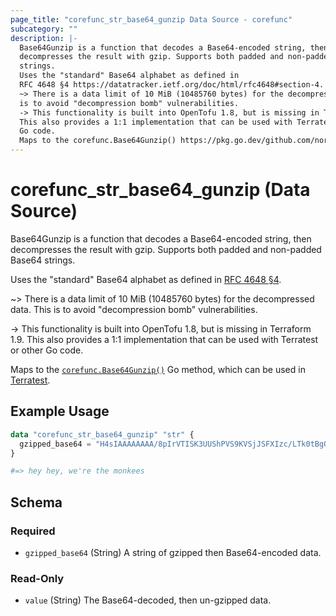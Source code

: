 ```yaml
---
page_title: "corefunc_str_base64_gunzip Data Source - corefunc"
subcategory: ""
description: |-
  Base64Gunzip is a function that decodes a Base64-encoded string, then
  decompresses the result with gzip. Supports both padded and non-padded Base64
  strings.
  Uses the "standard" Base64 alphabet as defined in
  RFC 4648 §4 https://datatracker.ietf.org/doc/html/rfc4648#section-4.
  ~> There is a data limit of 10 MiB (10485760 bytes) for the decompressed data. This
  is to avoid "decompression bomb" vulnerabilities.
  -> This functionality is built into OpenTofu 1.8, but is missing in Terraform 1.9.
  This also provides a 1:1 implementation that can be used with Terratest or other
  Go code.
  Maps to the corefunc.Base64Gunzip() https://pkg.go.dev/github.com/northwood-labs/terraform-provider-corefunc/corefunc#Base64Gunzip Go method, which can be used in Terratest https://terratest.gruntwork.io.
---
```


# corefunc_str_base64_gunzip (Data Source)

Base64Gunzip is a function that decodes a Base64-encoded string, then
decompresses the result with gzip. Supports both padded and non-padded Base64
strings.

Uses the "standard" Base64 alphabet as defined in
[RFC 4648 §4](https://datatracker.ietf.org/doc/html/rfc4648#section-4).

~> There is a data limit of 10 MiB (10485760 bytes) for the decompressed data. This
is to avoid "decompression bomb" vulnerabilities.

-> This functionality is built into OpenTofu 1.8, but is missing in Terraform 1.9.
This also provides a 1:1 implementation that can be used with Terratest or other
Go code.

Maps to the [`corefunc.Base64Gunzip()`](https://pkg.go.dev/github.com/northwood-labs/terraform-provider-corefunc/corefunc#Base64Gunzip) Go method, which can be used in [Terratest](https://terratest.gruntwork.io).

## Example Usage

```terraform
data "corefunc_str_base64_gunzip" "str" {
  gzipped_base64 = "H4sIAAAAAAAA/8pIrVTISK3UUShPVS9KVSjJSFXIzc/LTk0tBgQAAP//qz+dmhoAAAA"
}

#=> hey hey, we're the monkees
```

<!-- schema generated by tfplugindocs -->
## Schema

### Required

* `gzipped_base64` (String) A string of gzipped then Base64-encoded data.

### Read-Only

* `value` (String) The Base64-decoded, then un-gzipped data.

<!-- Preview the provider docs with the Terraform registry provider docs preview tool: https://registry.terraform.io/tools/doc-preview -->
